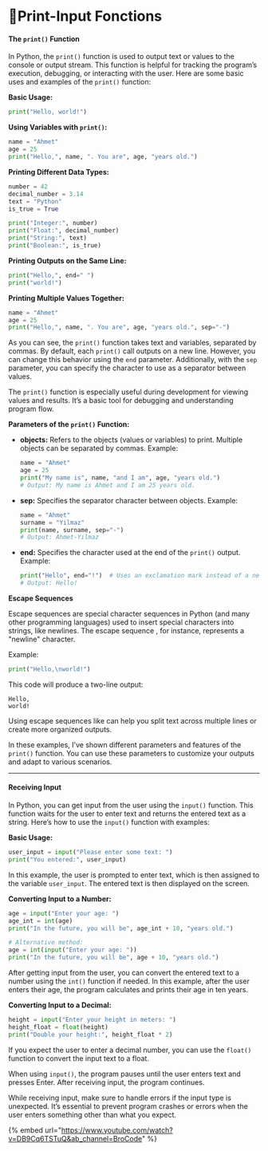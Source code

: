 # 💾Print-Input Fonctions

#### The `print()` Function

In Python, the `print()` function is used to output text or values to the console or output stream. This function is helpful for tracking the program’s execution, debugging, or interacting with the user. Here are some basic uses and examples of the `print()` function:

**Basic Usage:**

```python
print("Hello, world!")
```

**Using Variables with `print()`:**

```python
name = "Ahmet"
age = 25
print("Hello,", name, ". You are", age, "years old.")
```

**Printing Different Data Types:**

```python
number = 42
decimal_number = 3.14
text = "Python"
is_true = True

print("Integer:", number)
print("Float:", decimal_number)
print("String:", text)
print("Boolean:", is_true)
```

**Printing Outputs on the Same Line:**

```python
print("Hello,", end=" ")
print("world!")
```

**Printing Multiple Values Together:**

```python
name = "Ahmet"
age = 25
print("Hello,", name, ". You are", age, "years old.", sep="-")
```

As you can see, the `print()` function takes text and variables, separated by commas. By default, each `print()` call outputs on a new line. However, you can change this behavior using the `end` parameter. Additionally, with the `sep` parameter, you can specify the character to use as a separator between values.

The `print()` function is especially useful during development for viewing values and results. It’s a basic tool for debugging and understanding program flow.

**Parameters of the `print()` Function:**

*   **objects:** Refers to the objects (values or variables) to print. Multiple objects can be separated by commas. Example:

    ```python
    name = "Ahmet"
    age = 25
    print("My name is", name, "and I am", age, "years old.")
    # Output: My name is Ahmet and I am 25 years old.
    ```
*   **sep:** Specifies the separator character between objects. Example:

    ```python
    name = "Ahmet"
    surname = "Yilmaz"
    print(name, surname, sep="-")
    # Output: Ahmet-Yilmaz
    ```
*   **end:** Specifies the character used at the end of the `print()` output. Example:

    ```python
    print("Hello", end="!")  # Uses an exclamation mark instead of a newline at the end
    # Output: Hello!
    ```

**Escape Sequences**

Escape sequences are special character sequences in Python (and many other programming languages) used to insert special characters into strings, like newlines. The escape sequence , for instance, represents a "newline" character.

Example:

```python
print("Hello,\nworld!")
```

This code will produce a two-line output:

```
Hello,
world!
```

Using escape sequences like  can help you split text across multiple lines or create more organized outputs.

In these examples, I’ve shown different parameters and features of the `print()` function. You can use these parameters to customize your outputs and adapt to various scenarios.

***

#### Receiving Input

In Python, you can get input from the user using the `input()` function. This function waits for the user to enter text and returns the entered text as a string. Here’s how to use the `input()` function with examples:

**Basic Usage:**

```python
user_input = input("Please enter some text: ")
print("You entered:", user_input)
```

In this example, the user is prompted to enter text, which is then assigned to the variable `user_input`. The entered text is then displayed on the screen.

**Converting Input to a Number:**

```python
age = input("Enter your age: ")
age_int = int(age)
print("In the future, you will be", age_int + 10, "years old.")

# Alternative method:
age = int(input("Enter your age: "))
print("In the future, you will be", age + 10, "years old.")
```

After getting input from the user, you can convert the entered text to a number using the `int()` function if needed. In this example, after the user enters their age, the program calculates and prints their age in ten years.

**Converting Input to a Decimal:**

```python
height = input("Enter your height in meters: ")
height_float = float(height)
print("Double your height:", height_float * 2)
```

If you expect the user to enter a decimal number, you can use the `float()` function to convert the input text to a float.

When using `input()`, the program pauses until the user enters text and presses Enter. After receiving input, the program continues.

While receiving input, make sure to handle errors if the input type is unexpected. It’s essential to prevent program crashes or errors when the user enters something other than what you expect.

{% embed url="https://www.youtube.com/watch?v=DB9Cq6TSTuQ&ab_channel=BroCode" %}
